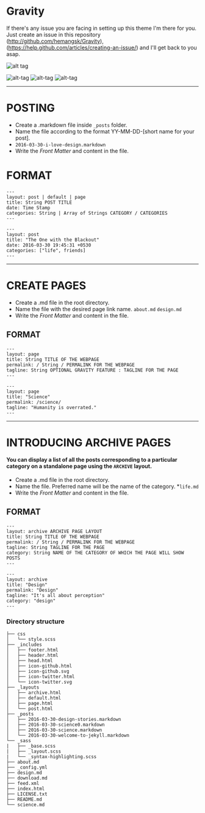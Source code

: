 # Gravity


If there's any issue you are facing in setting up this theme I'm there for you. Just create an issue in this repository (http://github.com/hemangsk/Gravity), (https://help.github.com/articles/creating-an-issue/) and I'll get back to you asap.

![alt tag](https://farm2.staticflickr.com/1593/25549169123_cfb392bfe9.jpg)

![alt-tag](https://farm8.staticflickr.com/7295/26900743846_10e9a0ba71_o.png)
![alt-tag](https://farm8.staticflickr.com/7675/26840339222_b078607576_o.png)
![alt-tag](https://farm2.staticflickr.com/1592/26151881165_3f351e5fd1.jpg)


___

# POSTING
- Create a .markdown file inside `_posts` folder.
- Name the file according to the format YY-MM-DD-[short name for your post].
- `2016-03-30-i-love-design.markdown`
- Write the _Front Matter_ and content in the file.

# FORMAT
```
---
layout: post | default | page
title: String POST TITLE
date: Time Stamp
categories: String | Array of Strings CATEGORY / CATEGORIES
---

---
layout: post
title: "The One with the Blackout"
date: 2016-03-30 19:45:31 +0530
categories: ["life", friends]
---
```
___

# CREATE PAGES
- Create a .md file in the root directory.
- Name the file with the desired page link name.
`about.md`
`design.md`
- Write the _Front Matter_ and content in the file.

## FORMAT
```
---
layout: page
title: String TITLE OF THE WEBPAGE
permalink: / String / PERMALINK FOR THE WEBPAGE
tagline: String OPTIONAL GRAVITY FEATURE : TAGLINE FOR THE PAGE
---

---
layout: page
title: "Science"
permalink: /science/
tagline: "Humanity is overrated."
---
```
___
# INTRODUCING ARCHIVE PAGES
#### You can display a list of all the posts corresponding to a particular category on a standalone page using the `ARCHIVE` layout.

- Create a .md file in the root directory.
- Name the file. Preferred name will be the name of the category.
	*`life.md`
- Write the _Front Matter_ and content in the file.

## FORMAT
```
---
layout: archive ARCHIVE PAGE LAYOUT
title: String TITLE OF THE WEBPAGE
permalink: / String / PERMALINK FOR THE WEBPAGE
tagline: String TAGLINE FOR THE PAGE
category: String NAME OF THE CATEGORY OF WHICH THE PAGE WILL SHOW POSTS
---

---
layout: archive
title: "Design"
permalink: "Design"
tagline: "It's all about perception"
category: "design"
---
```

### Directory structure
```
├── css
│   └── style.scss
├── _includes
│   ├── footer.html
│   ├── header.html
│   ├── head.html
│   ├── icon-github.html
│   ├── icon-github.svg
│   ├── icon-twitter.html
│   └── icon-twitter.svg
├── _layouts
│   ├── archive.html
│   ├── default.html
│   ├── page.html
│   └── post.html
├── _posts
│   ├── 2016-03-30-design-stories.markdown
│   ├── 2016-03-30-science0.markdown
│   ├── 2016-03-30-science.markdown
│   └── 2016-03-30-welcome-to-jekyll.markdown
└── _sass
|   ├── _base.scss
|   ├── _layout.scss
|   └── _syntax-highlighting.scss
├── about.md
├── _config.yml
├── design.md
├── download.md
├── feed.xml
├── index.html
├── LICENSE.txt
├── README.md
└── science.md
```
